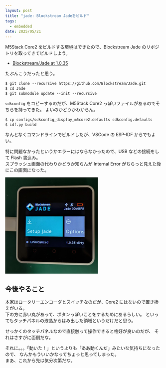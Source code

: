 ```yaml
---
layout: post
title: "jade: Blockstream Jadeをビルド"
tags:
  - embedded
date: 2025/05/21
---
```


M5Stack Core2 をビルドする環境はできたので、Blockstream Jade のリポジトリを取ってきてビルドしよう。

* [Blockstream/Jade at 1.0.35](https://github.com/Blockstream/Jade/tree/1.0.35)

たぶんこうだったと思う。

```console
$ git clone --recursive https://github.com/Blockstream/Jade.git
$ cd Jade
$ git submodule update --init --recursive
```

`sdkconfig` をコピーするのだが、M5Stack Core2 っぽいファイルがあるのでそちらを持ってきた。
よいのかどうかわからん。

```console
$ cp configs/sdkconfig_display_m5core2.defaults sdkconfig.defaults
$ idf.py build
```

なんとなくコマンドラインでビルドしたが、VSCode の ESP-IDF からでもよい。

特に問題なかったというかエラーにはならなかったので、USB などの接続をして Flash 書込み。  
スプラッシュ画面の代わりかどうか知らんが Internal Error がちらっと見えた後にこの画面になった。

![image](images/20250521b-1.png)

## 今後やること

本家はロータリーエンコーダとスイッチなのだが、Core2 にはないので置き換えがいる。  
下の方に赤い丸があって、ボタンっぽいことをするためにあるらしい。
といってもタッチパネルの液晶からはみ出した領域というだけだと思う。

せっかくのタッチパネルなので直接触って操作できると格好が良いのだが、
それはさすがに面倒だな。

それに。。。「動いた！」というよりも「ああ動くんだ」みたいな気持ちになったので、
なんかもういいかなってちょっと思ってしまった。  
まあ、これから先は気分次第だな。
